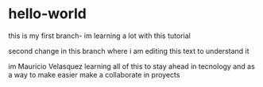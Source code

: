 # hello-world
this is my first branch- im learning a lot with this tutorial

second change in this branch where i am editing this text to understand it

im Mauricio Velasquez learning all of this to stay ahead in tecnology and as a way to make easier make a collaborate in proyects
